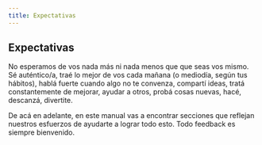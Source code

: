```yaml
---
title: Expectativas
---
```

## Expectativas

No esperamos de vos nada más ni nada menos que que seas vos mismo. Sé auténtico/a, traé lo mejor de vos cada mañana (o mediodía, según tus hábitos), hablá fuerte cuando algo no te convenza, compartí ideas, tratá constantemente de mejorar, ayudar a otros, probá cosas nuevas, hacé, descanzá, divertite.

De acá en adelante, en este manual vas a encontrar secciones que reflejan nuestros esfuerzos de ayudarte a lograr todo esto. Todo feedback es siempre bienvenido.

